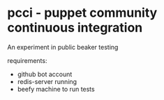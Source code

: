 pcci - puppet community continuous integration
==============================================


An experiment in public beaker testing


requirements: 

* github bot account
* redis-server running
* beefy machine to run tests





